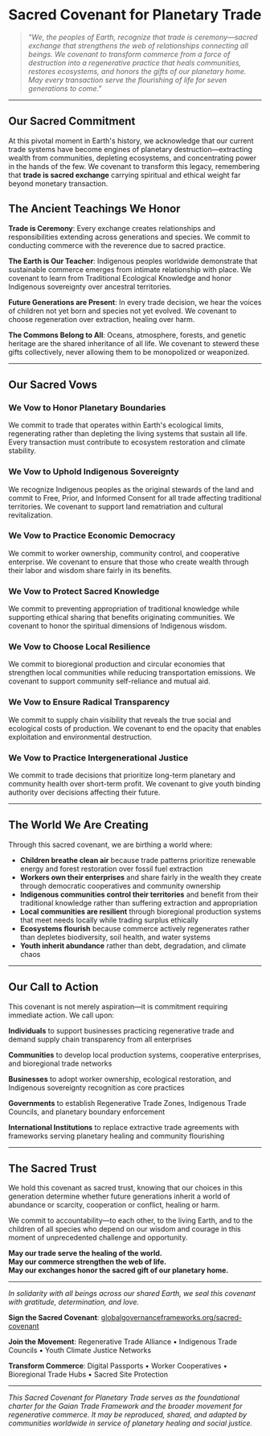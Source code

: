 # Sacred Covenant for Planetary Trade

> *"We, the peoples of Earth, recognize that trade is ceremony—sacred exchange that strengthens the web of relationships connecting all beings. We covenant to transform commerce from a force of destruction into a regenerative practice that heals communities, restores ecosystems, and honors the gifts of our planetary home. May every transaction serve the flourishing of life for seven generations to come."*

---

## Our Sacred Commitment

At this pivotal moment in Earth's history, we acknowledge that our current trade systems have become engines of planetary destruction—extracting wealth from communities, depleting ecosystems, and concentrating power in the hands of the few. We covenant to transform this legacy, remembering that **trade is sacred exchange** carrying spiritual and ethical weight far beyond monetary transaction.

## The Ancient Teachings We Honor

**Trade is Ceremony**: Every exchange creates relationships and responsibilities extending across generations and species. We commit to conducting commerce with the reverence due to sacred practice.

**The Earth is Our Teacher**: Indigenous peoples worldwide demonstrate that sustainable commerce emerges from intimate relationship with place. We covenant to learn from Traditional Ecological Knowledge and honor Indigenous sovereignty over ancestral territories.

**Future Generations are Present**: In every trade decision, we hear the voices of children not yet born and species not yet evolved. We covenant to choose regeneration over extraction, healing over harm.

**The Commons Belong to All**: Oceans, atmosphere, forests, and genetic heritage are the shared inheritance of all life. We covenant to stewerd these gifts collectively, never allowing them to be monopolized or weaponized.

---

## Our Sacred Vows

### We Vow to Honor Planetary Boundaries
We commit to trade that operates within Earth's ecological limits, regenerating rather than depleting the living systems that sustain all life. Every transaction must contribute to ecosystem restoration and climate stability.

### We Vow to Uphold Indigenous Sovereignty
We recognize Indigenous peoples as the original stewards of the land and commit to Free, Prior, and Informed Consent for all trade affecting traditional territories. We covenant to support land rematriation and cultural revitalization.

### We Vow to Practice Economic Democracy
We commit to worker ownership, community control, and cooperative enterprise. We covenant to ensure that those who create wealth through their labor and wisdom share fairly in its benefits.

### We Vow to Protect Sacred Knowledge
We commit to preventing appropriation of traditional knowledge while supporting ethical sharing that benefits originating communities. We covenant to honor the spiritual dimensions of Indigenous wisdom.

### We Vow to Choose Local Resilience
We commit to bioregional production and circular economies that strengthen local communities while reducing transportation emissions. We covenant to support community self-reliance and mutual aid.

### We Vow to Ensure Radical Transparency
We commit to supply chain visibility that reveals the true social and ecological costs of production. We covenant to end the opacity that enables exploitation and environmental destruction.

### We Vow to Practice Intergenerational Justice
We commit to trade decisions that prioritize long-term planetary and community health over short-term profit. We covenant to give youth binding authority over decisions affecting their future.

---

## The World We Are Creating

Through this sacred covenant, we are birthing a world where:

- **Children breathe clean air** because trade patterns prioritize renewable energy and forest restoration over fossil fuel extraction
- **Workers own their enterprises** and share fairly in the wealth they create through democratic cooperatives and community ownership
- **Indigenous communities control their territories** and benefit from their traditional knowledge rather than suffering extraction and appropriation
- **Local communities are resilient** through bioregional production systems that meet needs locally while trading surplus ethically
- **Ecosystems flourish** because commerce actively regenerates rather than depletes biodiversity, soil health, and water systems
- **Youth inherit abundance** rather than debt, degradation, and climate chaos

---

## Our Call to Action

This covenant is not merely aspiration—it is commitment requiring immediate action. We call upon:

**Individuals** to support businesses practicing regenerative trade and demand supply chain transparency from all enterprises

**Communities** to develop local production systems, cooperative enterprises, and bioregional trade networks

**Businesses** to adopt worker ownership, ecological restoration, and Indigenous sovereignty recognition as core practices

**Governments** to establish Regenerative Trade Zones, Indigenous Trade Councils, and planetary boundary enforcement

**International Institutions** to replace extractive trade agreements with frameworks serving planetary healing and community flourishing

---

## The Sacred Trust

We hold this covenant as sacred trust, knowing that our choices in this generation determine whether future generations inherit a world of abundance or scarcity, cooperation or conflict, healing or harm.

We commit to accountability—to each other, to the living Earth, and to the children of all species who depend on our wisdom and courage in this moment of unprecedented challenge and opportunity.

**May our trade serve the healing of the world.**  
**May our commerce strengthen the web of life.**  
**May our exchanges honor the sacred gift of our planetary home.**

---

*In solidarity with all beings across our shared Earth, we seal this covenant with gratitude, determination, and love.*

**Sign the Sacred Covenant**: [globalgovernanceframeworks.org/sacred-covenant](http://globalgovernanceframeworks.org/sacred-covenant)

**Join the Movement**: Regenerative Trade Alliance • Indigenous Trade Councils • Youth Climate Justice Networks

**Transform Commerce**: Digital Passports • Worker Cooperatives • Bioregional Trade Hubs • Sacred Site Protection

---

*This Sacred Covenant for Planetary Trade serves as the foundational charter for the Gaian Trade Framework and the broader movement for regenerative commerce. It may be reproduced, shared, and adapted by communities worldwide in service of planetary healing and social justice.*

